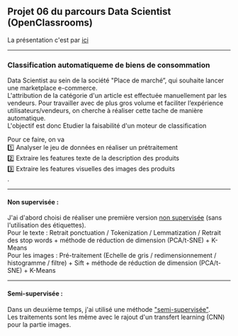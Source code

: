 ## Projet 06 du parcours Data Scientist (OpenClassrooms)
La présentation c'est par [ici](https://github.com/Condefruit/Code/blob/main/Formation%20Data%20Scientist/P6/P6_03_presentation.pdf)

-------------------

### Classification automatiqueme de biens de consommation

Data Scientist au sein de la société "Place de marché”, qui souhaite lancer une marketplace e-commerce. <br>
L'attribution de la catégorie d'un article est effectuée manuellement par les vendeurs. Pour travailler avec de plus gros volume et faciliter l’expérience utilisateurs/vendeurs, on cherche à réaliser cette tache de manière automatique. <br>
L'objectif est donc Etudier la faisabilité d'un moteur de classification <br>

 
Pour ce faire, on va <br>
:one: Analyser le jeu de données en réaliser un prétraitement <br>
:two: Extraire les features texte de la description des produits <br> 
:three: Extraire les features visuelles des images des produits <br>.


--------------------------

#### Non supervisée :

J'ai d'abord choisi de réaliser une première version [non supervisée](https://github.com/Condefruit/Code/blob/main/Formation%20Data%20Scientist/P6/P6_01_Non_supervis%C3%A9_finale.ipynb) (sans l'utilisation des étiquettes). <br>
Pour le texte : Retrait ponctuation / Tokenization / Lemmatization / Retrait des stop words + méthode de réduction de dimension (PCA/t-SNE) + K-Means <br>
Pour les images : Pré-traitement (Echelle de gris / redimensionnement / histogramme / filtre) + Sift  + méthode de réduction de dimension (PCA/t-SNE) + K-Means <br>

--------------------------

#### Semi-supervisée :

Dans un deuxième temps, j'ai utilisé une méthode ["semi-supervisée"](https://github.com/Condefruit/Code/blob/main/Formation%20Data%20Scientist/P6/P6_02_Semi_Supervis%C3%A9_finale_p1.ipynb). <br>
Les traitements sont les même avec le rajout d'un transfert learning (CNN) pour la partie images.


